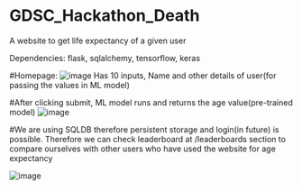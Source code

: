 # GDSC_Hackathon_Death
A website to get life expectancy of a given user

Dependencies: flask, sqlalchemy, tensorflow, keras

#Homepage: 
![image](https://user-images.githubusercontent.com/95633551/230608746-843fc105-bebb-4fa3-ac0e-d6a52ce97048.png)
Has 10 inputs, Name and other details of user(for passing the values in ML model)

#After clicking submit, ML model runs and returns the age value(pre-trained model)
![image](https://user-images.githubusercontent.com/95633551/230609105-d7194a23-4b56-4e48-b0f8-5322d95badb9.png)

#We are using SQLDB therefore persistent storage and login(in future) is possible. Therefore we can check leaderboard at /leaderboards section to compare ourselves with other users who have used the website for age expectancy

![image](https://user-images.githubusercontent.com/95633551/230609316-bfbe8b18-c05c-491e-8e3d-d617bb4958b9.png)

